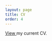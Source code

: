```yaml
---
layout: page
title: CV
order: 4
---
```

<a href="files/Resume_Bolgerv2023January.pdf" target = "_blank"> View </a> my current CV. 
